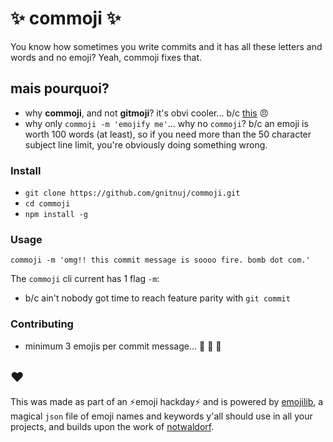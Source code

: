 # :sparkles: commoji :sparkles:

You know how sometimes you write commits and it has all these letters and words and no emoji? Yeah, commoji fixes that.

## mais pourquoi?
- why **commoji**, and not **gitmoji**? it's obvi cooler... b/c [this](https://gitmoji.carloscuesta.me/) :angry:
- why only `commoji -m 'emojify me'`... why no `commoji`? b/c an emoji is worth 100 words (at least), so if you need more than the 50 character subject line limit, you're obviously doing something wrong.

### Install
- `git clone https://github.com/gnitnuj/commoji.git`
- `cd commoji`
- `npm install -g`

### Usage
`commoji -m 'omg!! this commit message is soooo fire. bomb dot com.'`

The `commoji` cli current has 1 flag `-m`:
  * b/c ain't nobody got time to reach feature parity with `git commit`

### Contributing
- minimum 3 emojis per commit message... :angel: :ship: :unicorn:

##  ❤
This was made as part of an ⚡️emoji hackday⚡️ and  is powered by [emojilib](https://github.com/muan/emojilib), a magical `json` file of emoji names and keywords y'all should use in all your projects, and builds upon the work of [notwaldorf](https://github.com/notwaldorf).
